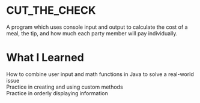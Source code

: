 # CUT_THE_CHECK
A program which uses console input and output to calculate the cost of a meal, the tip, and how much each party member will pay individually.

# What I Learned
How to combine user input and math functions in Java to solve a real-world issue <br >
Practice in creating and using custom methods <br >
Practice in orderly displaying information <br >
